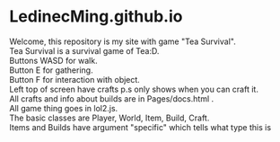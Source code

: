 # LedinecMing.github.io
Welcome, this repository is my site with game "Tea Survival".  
Tea Survival is a survival game of Tea:D.  
Buttons WASD for walk.  
Button E for gathering.  
Button F for interaction with object.  
Left top of screen have crafts p.s only shows when you can craft it.  
All crafts and info about builds are in Pages/docs.html .  
All game thing goes in lol2.js.  
The basic classes are Player, World, Item, Build, Craft.  
Items and Builds have argument "specific" which tells what type this is  
